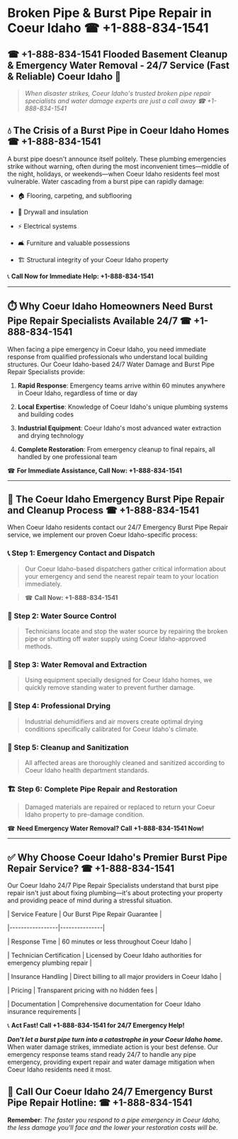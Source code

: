 # Broken Pipe & Burst Pipe Repair in Coeur Idaho ☎ +1-888-834-1541  
## ☎ +1-888-834-1541 Flooded Basement Cleanup & Emergency Water Removal - 24/7 Service (Fast & Reliable) Coeur Idaho 🚨  

> *When disaster strikes, Coeur Idaho's trusted broken pipe repair specialists and water damage experts are just a call away ☎ +1-888-834-1541*  

## 💧 The Crisis of a Burst Pipe in Coeur Idaho Homes ☎ +1-888-834-1541  

A burst pipe doesn't announce itself politely. These plumbing emergencies strike without warning, often during the most inconvenient times—middle of the night, holidays, or weekends—when Coeur Idaho residents feel most vulnerable. Water cascading from a burst pipe can rapidly damage:  

* 🏠 Flooring, carpeting, and subflooring  
* 🧱 Drywall and insulation  
* ⚡ Electrical systems  
* 🛋️ Furniture and valuable possessions  
* 🏗️ Structural integrity of your Coeur Idaho property  

📞 **Call Now for Immediate Help: +1-888-834-1541**  

---  

## ⏱️ Why Coeur Idaho Homeowners Need Burst Pipe Repair Specialists Available 24/7 ☎ +1-888-834-1541  

When facing a pipe emergency in Coeur Idaho, you need immediate response from qualified professionals who understand local building structures. Our Coeur Idaho-based 24/7 Water Damage and Burst Pipe Repair Specialists provide:  

1. **Rapid Response**: Emergency teams arrive within 60 minutes anywhere in Coeur Idaho, regardless of time or day  
2. **Local Expertise**: Knowledge of Coeur Idaho's unique plumbing systems and building codes  
3. **Industrial Equipment**: Coeur Idaho's most advanced water extraction and drying technology  
4. **Complete Restoration**: From emergency cleanup to final repairs, all handled by one professional team  

☎ **For Immediate Assistance, Call Now: +1-888-834-1541**  

---  

## 🔧 The Coeur Idaho Emergency Burst Pipe Repair and Cleanup Process ☎ +1-888-834-1541  

When Coeur Idaho residents contact our 24/7 Emergency Burst Pipe Repair service, we implement our proven Coeur Idaho-specific process:  

### 📞 Step 1: Emergency Contact and Dispatch  
> Our Coeur Idaho-based dispatchers gather critical information about your emergency and send the nearest repair team to your location immediately.  
> ☎ **Call Now: +1-888-834-1541**  

### 🚿 Step 2: Water Source Control  
> Technicians locate and stop the water source by repairing the broken pipe or shutting off water supply using Coeur Idaho-approved methods.  

### 🌊 Step 3: Water Removal and Extraction  
> Using equipment specially designed for Coeur Idaho homes, we quickly remove standing water to prevent further damage.  

### 💨 Step 4: Professional Drying  
> Industrial dehumidifiers and air movers create optimal drying conditions specifically calibrated for Coeur Idaho's climate.  

### 🧼 Step 5: Cleanup and Sanitization  
> All affected areas are thoroughly cleaned and sanitized according to Coeur Idaho health department standards.  

### 🏗️ Step 6: Complete Pipe Repair and Restoration  
> Damaged materials are repaired or replaced to return your Coeur Idaho property to pre-damage condition.  

☎ **Need Emergency Water Removal? Call +1-888-834-1541 Now!**  

---  

## ✅ Why Choose Coeur Idaho's Premier Burst Pipe Repair Service? ☎ +1-888-834-1541  

Our Coeur Idaho 24/7 Pipe Repair Specialists understand that burst pipe repair isn't just about fixing plumbing—it's about protecting your property and providing peace of mind during a stressful situation.  

| Service Feature | Our Burst Pipe Repair Guarantee |  
|-----------------|---------------|  
| Response Time | 60 minutes or less throughout Coeur Idaho |  
| Technician Certification | Licensed by Coeur Idaho authorities for emergency plumbing repair |  
| Insurance Handling | Direct billing to all major providers in Coeur Idaho |  
| Pricing | Transparent pricing with no hidden fees |  
| Documentation | Comprehensive documentation for Coeur Idaho insurance requirements |  

📞 **Act Fast! Call +1-888-834-1541 for 24/7 Emergency Help!**  

***Don't let a burst pipe turn into a catastrophe in your Coeur Idaho home.*** When water damage strikes, immediate action is your best defense. Our emergency response teams stand ready 24/7 to handle any pipe emergency, providing expert repair and water damage mitigation when Coeur Idaho residents need it most.  

## 📱 Call Our Coeur Idaho 24/7 Emergency Burst Pipe Repair Hotline: ☎ +1-888-834-1541  

**Remember**: *The faster you respond to a pipe emergency in Coeur Idaho, the less damage you'll face and the lower your restoration costs will be.*